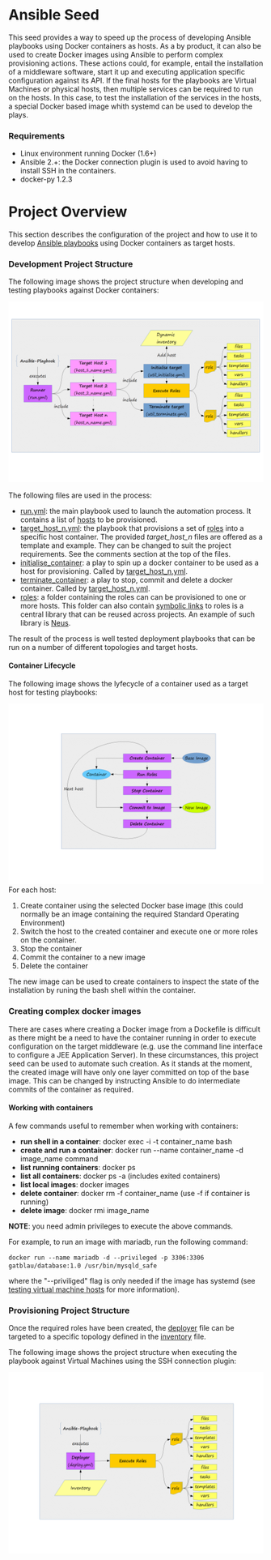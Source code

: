# Ansible Seed

This seed  provides a way to speed up the process of developing Ansible playbooks using Docker containers as hosts.
As a by product, it can also be used to create Docker images using Ansible to perform complex provisioning actions.
These actions could, for example, entail the installation of a middleware software, start it up and executing application specific configuration against its API.
If the final hosts for the playbooks are Virtual Machines or physical hosts, then multiple services can be required to run on the hosts. 
In this case, to test the installation of the services in the hosts, a special Docker based image whith systemd can be used to develop the plays.

### Requirements
- Linux environment running Docker (1.6+)
- Ansible 2.+: the Docker connection plugin is used to avoid having to install SSH in the containers.
- docker-py 1.2.3

# Project Overview
  
  This section describes the configuration of the project and how to use it to develop [Ansible playbooks]( http://docs.ansible.com/ansible/playbooks.html) using Docker containers as target hosts.
  
  
### Development Project Structure

The following image shows the project structure when developing and testing playbooks against Docker containers:

![Process](./docs/img/dev.gif)

The following files are used in the process:

- [run.yml](./provision/run.yml): the main playbook used to launch the automation process.
It contains a list of [hosts](./provision/target_host1.yml) to be provisioned. 
- [target_host_n.yml](./provision/target_host1.yml): the playbook that provisions a set of [roles](./provision/roles) into a specific host container. The provided *target_host_n* files are offered as a template and example. They can be changed to suit the project requirements. See the comments section at the top of the files.
- [initialise_container](./provision/initialise_container.yml): a play to spin up a docker container to be used as a host for provisioning. Called by [target_host_n.yml](./provision/target_host1.yml).
- [terminate_container](./provision/terminate_container.yml): a play to stop, commit and delete a docker container. Called by [target_host_n.yml](./provision/target_host1.yml).
- [roles](./provision/roles): a folder containing the roles can can be provisioned to one or more hosts. This folder can also contain [symbolic links](https://en.wikipedia.org/wiki/Symbolic_link) to roles is a central library that can be reused across projects. An example of such library is [Neus](../neus). 

The result of the process is well tested deployment playbooks that can be run on a number of different topologies and target hosts.


#### Container Lifecycle 

The following image shows the lyfecycle of a container used as a target host for testing playbooks:

![Process](./docs/img/proc.gif)
For each host:

1. Create container using the selected Docker base image (this could normally be an image containing the required Standard Operating Environment)
2. Switch the host to the created container and execute one or more roles on the container.
3. Stop the container
4. Commit the container to a new image
5. Delete the container

The new image can be used to create containers to inspect the state of the installation by runing the bash shell within the container.


### Creating complex docker images

There are cases where creating a Docker image from a Dockefile is difficult as there might be a need to have the container running in order to execute configuration on the target middleware (e.g. use the command line interface to configure a JEE Application Server). 
In these circumstances, this project seed can be used to automate such creation.
As it stands at the moment, the created image will have only one layer committed on top of the base image. This can be changed by instructing Ansible to do intermediate commits of the container as required.

#### Working with containers

A few commands useful to remember when working with containers:

- **run shell in a container**: docker exec -i -t container_name bash
- **create and run a container**: docker run --name container_name -d image_name command
- **list running containers**: docker ps 
- **list all containers**: docker ps -a (includes exited containers)
- **list local images**: docker images
- **delete container**: docker rm -f container_name (use -f if container is running)
- **delete image**: docker rmi image_name

**NOTE**: you need admin privileges to execute the above commands. 

For example, to run an image with mariadb, run the following command:

    docker run --name mariadb -d --privileged -p 3306:3306 gatblau/database:1.0 /usr/bin/mysqld_safe
    
where the "--priviliged" flag is only needed if the image has systemd (see [testing virtual machine hosts](./images/centos7-sysd/readme.md) for more information).

### Provisioning Project Structure

Once the required roles have been created, the [deployer](./provision/deploy.yml) file can be targeted to a specific topology defined in the [inventory](./provision/inventory.txt) file.

The following image shows the project structure when executing the playbook against Virtual Machines using the SSH connection plugin:

![Process](./docs/img/prov.gif)




